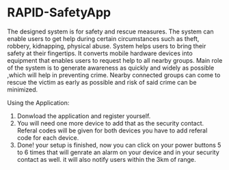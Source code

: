 # RAPID-SafetyApp

The designed system is for safety and rescue measures. The system can enable users to get help during certain circumstances such as theft, robbery, kidnapping, physical abuse. System helps users to bring their safety at their fingertips. It converts mobile hardware devices into equipment that enables users to request help to all nearby groups. Main role of the system is to generate awareness as quickly and widely as possible ,which will help in preventing crime. Nearby connected groups can come to rescue the victim as early as possible and risk of said crime can be minimized.

Using the Application:
1. Donwload the application and register yourself.
2. You will need one more device to add that as the security contact. Referal codes will be given for both devices you have to add referal code for each device.
3. Done! your setup is finished, now you can click on your power buttons 5 to 6 times that will genrate an alarm on your device and in your security contact as well.
   it will also notify users within the 3km of range.
   
